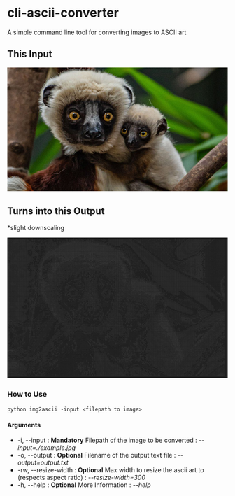 # cli-ascii-converter
A simple command line tool for converting images to ASCII art

## This Input
![lemur](https://github.com/shaanhash/cli-ascii-converter/blob/main/example.jpg?raw=true)

## Turns into this Output
*slight downscaling

![lemur](https://github.com/shaanhash/cli-ascii-converter/blob/main/output_example.png?raw=true)

### How to Use

```
python img2ascii -input <filepath to image>
```

#### Arguments

- -i, --input : **Mandatory** Filepath of the image to be converted : *--input=./example.jpg*
- -o, --output : **Optional** Filename of the output text file : *--output=output.txt*
- -rw, --resize-width : **Optional** Max width to resize the ascii art to (respects aspect ratio) : *--resize-width=300*
- -h, --help : **Optional** More Information : *--help*

